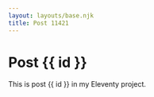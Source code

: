 ```yaml
---
layout: layouts/base.njk
title: Post 11421
---
```


# Post {{ id }}

This is post {{ id }} in my Eleventy project.
